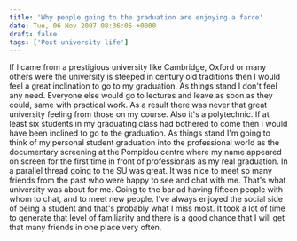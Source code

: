 ```yaml
---
title: 'Why people going to the graduation are enjoying a farce'
date: Tue, 06 Nov 2007 08:36:05 +0000
draft: false
tags: ['Post-university life']
---
```


If I came from a prestigious university like Cambridge, Oxford or many others were the university is steeped in century old traditions then I would feel a great inclination to go to my graduation. As things stand I don't feel any need. Everyone else would go to lectures and leave as soon as they could, same with practical work. As a result there was never that great university feeling from those on my course. Also it's a polytechnic. If at least six students in my graduating class had bothered to come then I would have been inclined to go to the graduation. As things stand I'm going to think of my personal student graduation into the professional world as the documentary screening at the Pompidou centre where my name appeared on screen for the first time in front of professionals as my real graduation. In a parallel thread going to the SU was great. It was nice to meet so many friends from the past who were happy to see and chat with me. That's what university was about for me. Going to the bar ad having fifteen people with whom to chat, and to meet new people. I've always enjoyed the social side of being a student and that's probably what I miss most. It took a lot of time to generate that level of familiarity and there is a good chance that I will get that many friends in one place very often.